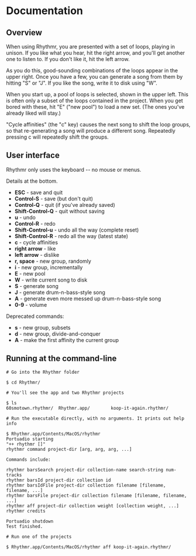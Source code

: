 Documentation
======

## Overview 

When using Rhythmr, you are presented with a set of loops, playing in unison. If you like what you hear, hit the right arrow, and you'll get another one to listen to. If you don't like it, hit the left arrow.

As you do this, good-sounding combinations of the loops appear in the upper right. Once you have a few, you can generate a song from them by hitting "S" or "J". If you like the song, write it to disk using "W".

When you start up, a pool of loops is selected, shown in the upper left. This is often only a subset of the loops contained in the project. When you get bored with these, hit "E" ("new pool") to load a new set. (The ones you've already liked will stay.)

"Cycle affinities" (the "c" key) causes the next song to shift the loop groups, so that re-generating a song will produce a different song. Repeatedly pressing c will repeatedly shift the groups.

## User interface

Rhythmr only uses the keyboard -- no mouse or menus.

Details at the bottom.

* **ESC** - save and quit
* **Control-S** - save (but don't quit)
* **Control-Q** - quit (if you've already saved)
* **Shift-Control-Q** - quit without saving
* **u** - undo
* **Control-R** - redo
* **Shift-Control-u** - undo all the way (complete reset)
* **Shift-Control-R** - redo all the way (latest state)
* **c** - cycle affinities
* **right arrow** - like
* **left arrow** - dislike
* **r, space** - new group, randomly
* **i** - new group, incrementally
* **E** - new pool
* **W** - write current song to disk
* **S** - generate song
* **J** - generate drum-n-bass-style song
* **A** - generate even more messed up drum-n-bass-style song
* **0-9** - volume

Deprecated commands:
* **s** - new group, subsets
* **d** - new group, divide-and-conquer
* **A** - make the first affinity the current group

## Running at the command-line

    # Go into the Rhythmr folder

    $ cd Rhythmr/

    # You'll see the app and two Rhythmr projects

    $ ls
    60smotown.rhythmr/	Rhythmr.app/		koop-it-again.rhythmr/

    # Run the executable directly, with no arguments. It prints out help info

    $ Rhythmr.app/Contents/MacOS/rhythmr
    Portuadio starting
    "++ rhythmr []"
    rhythmr command project-dir [arg, arg, arg, ...]

    Commands include:

    rhythmr barsSearch project-dir collection-name search-string num-tracks
    rhythmr barsId project-dir collection id
    rhythmr barsIdFile project-dir collection filename [filename, filename, ...]
    rhythmr barsFile project-dir collection filename [filename, filename, ...]
    rhythmr aff project-dir collection weight [collection weight, ...]
    rhythmr credits

    Portuadio shutdown
    Test finished.

    # Run one of the projects

    $ Rhythmr.app/Contents/MacOS/rhythmr aff koop-it-again.rhythmr/
